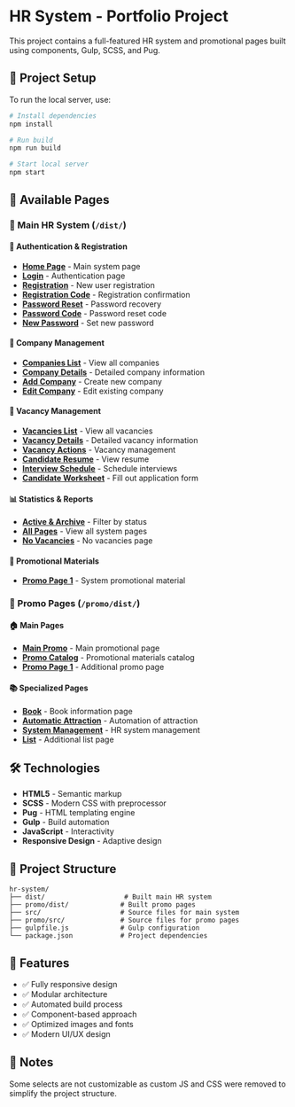 # HR System - Portfolio Project

This project contains a full-featured HR system and promotional pages built using components, Gulp, SCSS, and Pug.

## 🚀 Project Setup

To run the local server, use:
```bash
# Install dependencies
npm install

# Run build
npm run build

# Start local server
npm start
```

## 📄 Available Pages

### 🏢 Main HR System (`/dist/`)

#### 🔐 Authentication & Registration
- **[Home Page](dist/index.html)** - Main system page
- **[Login](dist/login.html)** - Authentication page
- **[Registration](dist/registration.html)** - New user registration
- **[Registration Code](dist/registration-code.html)** - Registration confirmation
- **[Password Reset](dist/password-reset.html)** - Password recovery
- **[Password Code](dist/password-code.html)** - Password reset code
- **[New Password](dist/password-new.html)** - Set new password

#### 🏢 Company Management
- **[Companies List](dist/companies.html)** - View all companies
- **[Company Details](dist/company-item.html)** - Detailed company information
- **[Add Company](dist/add-company.html)** - Create new company
- **[Edit Company](dist/fix-company.html)** - Edit existing company

#### 👥 Vacancy Management
- **[Vacancies List](dist/list.html)** - View all vacancies
- **[Vacancy Details](dist/vacancy-info.html)** - Detailed vacancy information
- **[Vacancy Actions](dist/vacancy-actions.html)** - Vacancy management
- **[Candidate Resume](dist/vacancy-resume.html)** - View resume
- **[Interview Schedule](dist/vacancy-schedule.html)** - Schedule interviews
- **[Candidate Worksheet](dist/worksheet.html)** - Fill out application form

#### 📊 Statistics & Reports
- **[Active & Archive](dist/active&archive.html)** - Filter by status
- **[All Pages](dist/all-pages.html)** - View all system pages
- **[No Vacancies](dist/no-vacancy.html)** - No vacancies page

#### 🎯 Promotional Materials
- **[Promo Page 1](dist/promo1.html)** - System promotional material

### 🎨 Promo Pages (`/promo/dist/`)

#### 🏠 Main Pages
- **[Main Promo](promo/dist/index.html)** - Main promotional page
- **[Promo Catalog](promo/dist/promo.html)** - Promotional materials catalog
- **[Promo Page 1](promo/dist/promo-1.html)** - Additional promo page

#### 📚 Specialized Pages
- **[Book](promo/dist/book.html)** - Book information page
- **[Automatic Attraction](promo/dist/automatic-attraction.html)** - Automation of attraction
- **[System Management](promo/dist/system-managment.html)** - HR system management
- **[List](promo/dist/list.html)** - Additional list page

## 🛠 Technologies

- **HTML5** - Semantic markup
- **SCSS** - Modern CSS with preprocessor
- **Pug** - HTML templating engine
- **Gulp** - Build automation
- **JavaScript** - Interactivity
- **Responsive Design** - Adaptive design

## 📁 Project Structure

```
hr-system/
├── dist/                    # Built main HR system
├── promo/dist/             # Built promo pages
├── src/                    # Source files for main system
├── promo/src/              # Source files for promo pages
├── gulpfile.js             # Gulp configuration
└── package.json            # Project dependencies
```

## 🎯 Features

- ✅ Fully responsive design
- ✅ Modular architecture
- ✅ Automated build process
- ✅ Component-based approach
- ✅ Optimized images and fonts
- ✅ Modern UI/UX design

## 📝 Notes

Some selects are not customizable as custom JS and CSS were removed to simplify the project structure.
